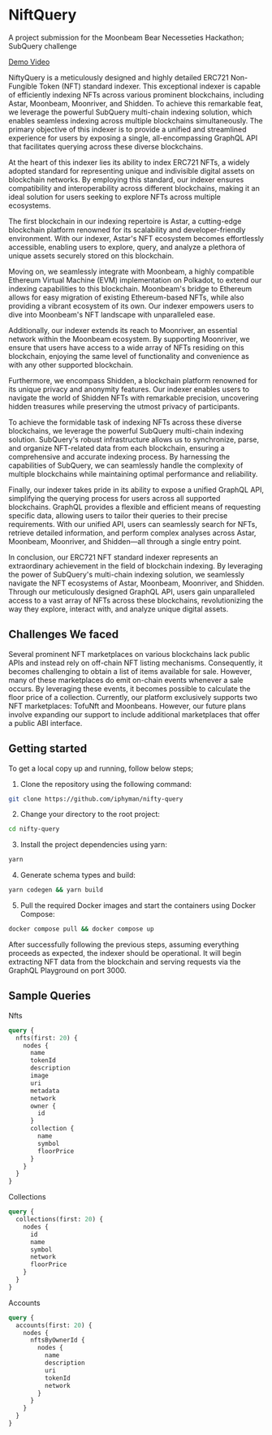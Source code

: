 # NiftQuery

A project submission for the Moonbeam Bear Necesseties Hackathon; SubQuery challenge

[Demo Video](https://vimeo.com/842324527)

NiftyQuery is a meticulously designed and highly detailed ERC721 Non-Fungible Token (NFT) standard indexer. This exceptional indexer is capable of efficiently indexing NFTs across various prominent blockchains, including Astar, Moonbeam, Moonriver, and Shidden. To achieve this remarkable feat, we leverage the powerful SubQuery multi-chain indexing solution, which enables seamless indexing across multiple blockchains simultaneously. The primary objective of this indexer is to provide a unified and streamlined experience for users by exposing a single, all-encompassing GraphQL API that facilitates querying across these diverse blockchains.

At the heart of this indexer lies its ability to index ERC721 NFTs, a widely adopted standard for representing unique and indivisible digital assets on blockchain networks. By employing this standard, our indexer ensures compatibility and interoperability across different blockchains, making it an ideal solution for users seeking to explore NFTs across multiple ecosystems.

The first blockchain in our indexing repertoire is Astar, a cutting-edge blockchain platform renowned for its scalability and developer-friendly environment. With our indexer, Astar's NFT ecosystem becomes effortlessly accessible, enabling users to explore, query, and analyze a plethora of unique assets securely stored on this blockchain.

Moving on, we seamlessly integrate with Moonbeam, a highly compatible Ethereum Virtual Machine (EVM) implementation on Polkadot, to extend our indexing capabilities to this blockchain. Moonbeam's bridge to Ethereum allows for easy migration of existing Ethereum-based NFTs, while also providing a vibrant ecosystem of its own. Our indexer empowers users to dive into Moonbeam's NFT landscape with unparalleled ease.

Additionally, our indexer extends its reach to Moonriver, an essential network within the Moonbeam ecosystem. By supporting Moonriver, we ensure that users have access to a wide array of NFTs residing on this blockchain, enjoying the same level of functionality and convenience as with any other supported blockchain.

Furthermore, we encompass Shidden, a blockchain platform renowned for its unique privacy and anonymity features. Our indexer enables users to navigate the world of Shidden NFTs with remarkable precision, uncovering hidden treasures while preserving the utmost privacy of participants.

To achieve the formidable task of indexing NFTs across these diverse blockchains, we leverage the powerful SubQuery multi-chain indexing solution. SubQuery's robust infrastructure allows us to synchronize, parse, and organize NFT-related data from each blockchain, ensuring a comprehensive and accurate indexing process. By harnessing the capabilities of SubQuery, we can seamlessly handle the complexity of multiple blockchains while maintaining optimal performance and reliability.

Finally, our indexer takes pride in its ability to expose a unified GraphQL API, simplifying the querying process for users across all supported blockchains. GraphQL provides a flexible and efficient means of requesting specific data, allowing users to tailor their queries to their precise requirements. With our unified API, users can seamlessly search for NFTs, retrieve detailed information, and perform complex analyses across Astar, Moonbeam, Moonriver, and Shidden—all through a single entry point.

In conclusion, our ERC721 NFT standard indexer represents an extraordinary achievement in the field of blockchain indexing. By leveraging the power of SubQuery's multi-chain indexing solution, we seamlessly navigate the NFT ecosystems of Astar, Moonbeam, Moonriver, and Shidden. Through our meticulously designed GraphQL API, users gain unparalleled access to a vast array of NFTs across these blockchains, revolutionizing the way they explore, interact with, and analyze unique digital assets.

## Challenges We faced

Several prominent NFT marketplaces on various blockchains lack public APIs and instead rely on off-chain NFT listing mechanisms. Consequently, it becomes challenging to obtain a list of items available for sale. However, many of these marketplaces do emit on-chain events whenever a sale occurs. By leveraging these events, it becomes possible to calculate the floor price of a collection. Currently, our platform exclusively supports two NFT marketplaces: TofuNft and Moonbeans. However, our future plans involve expanding our support to include additional marketplaces that offer a public ABI interface.

## Getting started

To get a local copy up and running, follow below steps;

1. Clone the repository using the following command:

```sh
git clone https://github.com/iphyman/nifty-query
```

2. Change your directory to the root project:

```sh
cd nifty-query
```

3. Install the project dependencies using yarn:

```sh
yarn
```

4. Generate schema types and build:

```sh
yarn codegen && yarn build
```

5. Pull the required Docker images and start the containers using Docker Compose:

```sh
docker compose pull && docker compose up
```

After successfully following the previous steps, assuming everything proceeds as expected, the indexer should be operational. It will begin extracting NFT data from the blockchain and serving requests via the GraphQL Playground on port 3000.

## Sample Queries

Nfts

```graphQl
query {
  nfts(first: 20) {
    nodes {
      name
      tokenId
      description
      image
      uri
      metadata
      network
      owner {
        id
      }
      collection {
        name
        symbol
        floorPrice
      }
    }
  }
}
```

Collections

```graphQl
query {
  collections(first: 20) {
    nodes {
      id
      name
      symbol
      network
      floorPrice
    }
  }
}
```

Accounts

```graphQl
query {
  accounts(first: 20) {
    nodes {
      nftsByOwnerId {
        nodes {
          name
          description
          uri
          tokenId
          network
        }
      }
    }
  }
}
```
